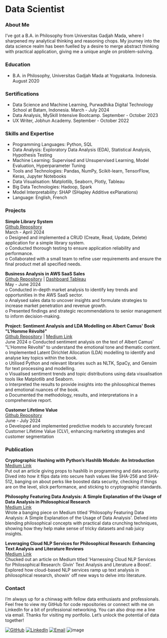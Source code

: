 # Data Scientist

### About Me
I’ve got a B.A. in Philosophy from Universitas Gadjah Mada, where I sharpened my analytical thinking and reasoning chops. My journey into the data science realm has been fuelled by a desire to merge abstract thinking with practical application, giving me a unique angle on problem-solving.

### Education
- B.A. in Philosophy, Universitas Gadjah Mada at Yogyakarta. Indonesia. August 2020

### Sertifications
- Data Science and Machine Learning, Purwadhika Digital Technology School at Batam, Indonesia. March - July 2024
- Data Analysis, MySkill Intensive Bootcamp. September - October 2023
- UX Writer, Jobhun Academy. September - October 2022


### Skills and Expertise
- Programming Languages: Python, SQL
- Data Analysis: Exploratory Data Analysis (EDA), Statistical Analysis, Hypothesis Testing
- Machine Learning: Supervised and Unsupervised Learning, Model Evaluation, Hyperparameter Tuning
- Tools and Technologies: Pandas, NumPy, Scikit-learn, TensorFlow, Keras, Jupyter Notebooks
- Data Visualisation: Matplotlib, Seaborn, Plotly, Tableau
- Big Data Technologies: Hadoop, Spark
- Model Interpretability: SHAP (SHapley Additive exPlanations)
- Language: English, French

### Projects
**Simple Library System**\
[Github Repository](https://github.com/klmnsrffn/simple_library_system)\
March - April 2024\
o	Designed and implemented a CRUD (Create, Read, Update, Delete) application for a simple library system.\
o	Conducted thorough testing to ensure application reliability and performance.\
o	Collaborated with a small team to refine user requirements and ensure the final product met all specified needs.

**Business Analysis in AWS SaaS Sales**\
[Github Repository](https://github.com/klmnsrffn/AWS-SaaS-Sales-Analysis) | [Dashboard Tableau](https://public.tableau.com/app/profile/klemens.raffen/viz/TrendinJapanbasedonAWSSaaSSalesDatabase/Dashboard1?publish=yes)\
May - June 2024\
o	Conducted in-depth market analysis to identify key trends and opportunities in the AWS SaaS sector.\
o	Analysed sales data to uncover insights and formulate strategies to increase market penetration and revenue growth.\
o	Presented findings and strategic recommendations to senior management to inform decision-making.

**Project: Sentiment Analysis and LDA Modelling on Albert Camus' Book "L'Homme Révolté"**\
[Github Repository](https://github.com/klmnsrffn/CAMUS_l-homme_revolt-) | [Medium Link](https://medium.com/@klmnsrffn/unveiling-the-themes-of-albert-camus-l-homme-révolté-through-data-analysis-f4517f6795a4)\
June 2024
o	Conducted sentiment analysis on the text of Albert Camus' "L'Homme Révolté" to understand the emotional tone and thematic content.\
o	Implemented Latent Dirichlet Allocation (LDA) modelling to identify and analyse key topics within the book.\
o	Utilised Python and relevant libraries such as NLTK, SpaCy, and Gensim for text processing and modelling.\
o	Visualised sentiment trends and topic distributions using data visualisation tools like Matplotlib and Seaborn.\
o	Interpreted the results to provide insights into the philosophical themes and emotional nuances of the book.\
o	Documented the methodology, results, and interpretations in a comprehensive report.

**Customer Lifetime Value**\
[Github Repository](https://github.com/klmnsrffn/Customer-Lifetime-Value)\
June - July 2024\
o	Developed and implemented predictive models to accurately forecast Customer Lifetime Value (CLV), enhancing marketing strategies and customer segmentation

### Publication

**Cryptographic Hashing with Python’s Hashlib Module: An Introduction**\
[Medium Link](https://medium.com/@klmnsrffn/cryptographic-hashing-with-pythons-hashlib-module-an-introduction-5c63e89edbc5)\
Put out an article giving props to hashlib in programming and data security. Dived into how it flips data into secure hash values like SHA-256 and SHA-512, banging on about perks like boosted data security, checking if things are on the level, slick performance, and sticking to cryptographic standards.

**Philosophy Featuring Data Analysis: A Simple Explanation of the Usage of Data Analysis in Philosophical Research**\
[Medium Link](https://medium.com/@klmnsrffn/philosophy-featuring-data-analysis-a-simple-explanation-of-the-usage-of-data-analysis-in-b752a2e8623d)\
Wrote a banging piece on Medium titled 'Philosophy Featuring Data Analysis: A Simple Explanation of the Usage of Data Analysis'. Delved into blending philosophical concepts with practical data crunching techniques, showing how they help make sense of tricky datasets and nab juicy insights.

**Leveraging Cloud NLP Services for Philosophical Research: Enhancing Text Analysis and Literature Reviews**\
[Medium Link](https://medium.com/@klmnsrffn/leveraging-cloud-nlp-services-for-philosophical-research-enhancing-text-analysis-and-literature-c9defccec47a)\
Chucked out an article on Medium titled 'Harnessing Cloud NLP Services for Philosophical Research: Givin' Text Analysis and Literature a Boost'. Explored how cloud-based NLP services ramp up text analysis in philosophical research, showin' off new ways to delve into literature.

### Contact
I’m always up for a chinwag with fellow data enthusiasts and professionals. Feel free to view my GitHub for code repositories or connect with me on LinkedIn for a bit of professional networking. You can also drop me a line via email. 
Thanks for visiting my portfolio. Let’s unlock the potential of data together!

[![GitHub](https://img.shields.io/badge/GitHub-100000?style=for-the-badge&logo=github&logoColor=white)](https://github.com/klmnsrffn)
[![LinkedIn](https://img.shields.io/badge/LinkedIn-0077B5?style=for-the-badge&logo=linkedin&logoColor=white)](https://www.linkedin.com/in/klmnsrffn)
[![Email](https://img.shields.io/badge/Email-D44638?style=for-the-badge&logo=gmail&logoColor=white)](mailto:klmnsrffn@outlook.be)
![image](https://github.com/user-attachments/assets/c5164f10-ad93-40be-bd13-17e9dc7ead49)
